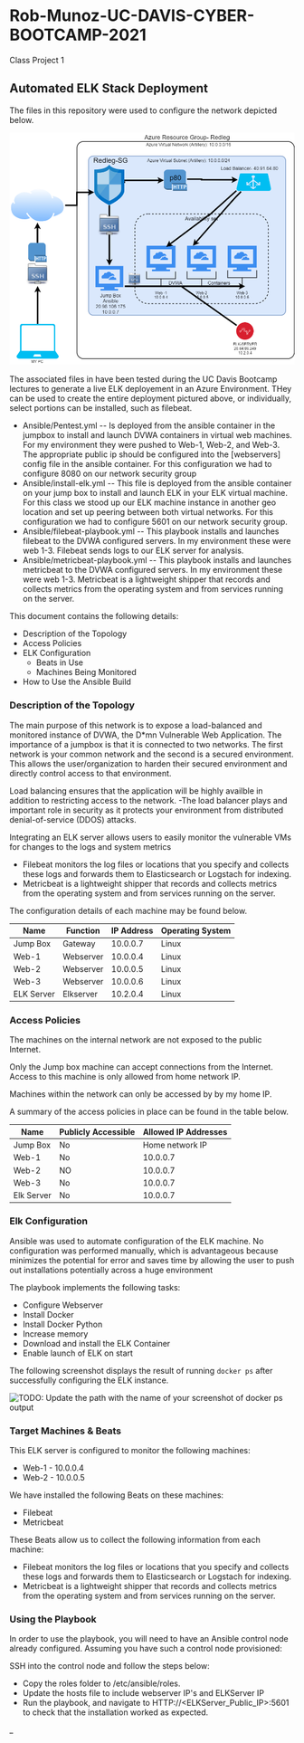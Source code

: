 # Rob-Munoz-UC-DAVIS-CYBER-BOOTCAMP-2021
Class Project 1
## Automated ELK Stack Deployment

The files in this repository were used to configure the network depicted below.

![Network Diagram](https://github.com/robmunoz1/Rob-Munoz-UC-DAVIS-CYBER-BOOTCAMP-2021/blob/main/Diagrams/_Rob%20Munoz_%20Cloud%20Secuirty.png?raw=true)

The associated files in have been tested during the UC Davis Bootcamp lectures to generate a live ELK deployement in an Azure Environment.  THey can be used to create the entire deployment pictured above, or individually, select portions can be installed, such as filebeat.

- Ansible/Pentest.yml -- Is deployed from the ansible container in the jumpbox to install and launch DVWA containers in virtual web machines.  For my environment they were pushed to Web-1, Web-2, and Web-3.  The appropriate public ip should be configured into the [webservers] config file in the ansible container.  For this configuration we had to configure 8080 on our network security group
- Ansible/install-elk.yml -- This file is deployed from the ansible container on your jump box to install and launch ELK in your ELK virtual machine.  For this class we stood up our ELK machine instance in another geo location and set up peering between both virtual networks.  For this configuration we had to configure 5601 on our network security group.
- Ansible/filebeat-playbook.yml -- This playbook installs and launches filebeat to the DVWA configured servers.  In my environment these were web 1-3.  Filebeat sends logs to our ELK server for analysis.
- Ansible/metricbeat-playbook.yml -- This playbook installs and launches metricbeat to the DVWA configured servers.  In my environment these were web 1-3.  Metricbeat is a lightweight shipper that records and collects metrics from the operating system and from services running on the server.

This document contains the following details: 
- Description of the Topology
- Access Policies
- ELK Configuration
  - Beats in Use
  - Machines Being Monitored
- How to Use the Ansible Build


### Description of the Topology

The main purpose of this network is to expose a load-balanced and monitored instance of DVWA, the D*mn Vulnerable Web Application. The importance of a jumpbox is that it is connected to two networks.  The first network is your common network and the second is a secured environment.  This allows the user/organization to harden their secured environment and directly control access to that environment.

Load balancing ensures that the application will be highly availble in addition to restricting access to the network.
-The load balancer plays and important role in security as it protects your environment from distributed denial-of-service (DDOS) attacks.

Integrating an ELK server allows users to easily monitor the vulnerable VMs for changes to the logs and system metrics
- Filebeat monitors the log files or locations that you specify and collects these logs and forwards them to Elasticsearch or Logstach for indexing.
- Metricbeat is a lightweight shipper that records and collects metrics from the operating system and from services running on the server.

The configuration details of each machine may be found below.

| Name     | Function | IP Address | Operating System |
|----------|----------|------------|------------------|
| Jump Box | Gateway  | 10.0.0.7   | Linux            |
| Web-1    | Webserver| 10.0.0.4   | Linux            |
| Web-2    | Webserver| 10.0.0.5   | Linux            |
| Web-3    | Webserver| 10.0.0.6   | Linux            |
| ELK Server| Elkserver|10.2.0.4   | Linux            |

### Access Policies

The machines on the internal network are not exposed to the public Internet. 

Only the Jump box machine can accept connections from the Internet. Access to this machine is only allowed from home network IP.

Machines within the network can only be accessed by by my home IP.

A summary of the access policies in place can be found in the table below.

| Name     | Publicly Accessible | Allowed IP Addresses |
|----------|---------------------|----------------------|
| Jump Box |        No           | Home network IP      |
| Web-1    |        No           | 10.0.0.7             |
| Web-2    |        NO           | 10.0.0.7             |
| Web-3    |        No           | 10.0.0.7             |
| Elk Server|        No           | 10.0.0.7             |

### Elk Configuration

Ansible was used to automate configuration of the ELK machine. No configuration was performed manually, which is advantageous because minimizes the potential for error and saves time by allowing the user to push out installations potentially across a huge environment

The playbook implements the following tasks:
- Configure Webserver
- Install Docker
- Install Docker Python
- Increase memory
- Download and install the ELK Container
- Enable launch of ELK on start

The following screenshot displays the result of running `docker ps` after successfully configuring the ELK instance.

![TODO: Update the path with the name of your screenshot of docker ps output](Images/docker_ps_output.png)

### Target Machines & Beats
This ELK server is configured to monitor the following machines:
- Web-1 - 10.0.0.4
- Web-2 - 10.0.0.5

We have installed the following Beats on these machines:
- Filebeat
- Metricbeat

These Beats allow us to collect the following information from each machine:
- Filebeat monitors the log files or locations that you specify and collects these logs and forwards them to Elasticsearch or Logstach for indexing.
- Metricbeat is a lightweight shipper that records and collects metrics from the operating system and from services running on the server.

### Using the Playbook
In order to use the playbook, you will need to have an Ansible control node already configured. Assuming you have such a control node provisioned: 

SSH into the control node and follow the steps below:
- Copy the roles folder to /etc/ansible/roles.
- Update the hosts file to include webserver IP's and ELKServer IP
- Run the playbook, and navigate to HTTP://<ELKServer_Public_IP>:5601 to check that the installation worked as expected.

_
